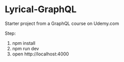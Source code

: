 # Lyrical-GraphQL
Starter project from a GraphQL course on Udemy.com

Step:

1. npm install
2. npm run dev
3. open http://localhost:4000
